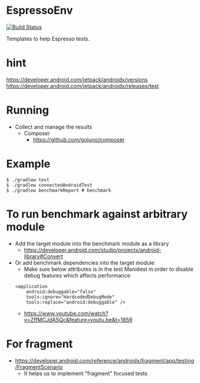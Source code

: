 # EspressoEnv

[![Build Status](https://dev.azure.com/kazucocoa/EspressoEnv/_apis/build/status/KazuCocoa.EspressoEnv?branchName=master)](https://dev.azure.com/kazucocoa/EspressoEnv/_build/latest?definitionId=5?branchName=master)

Templates to help Espresso tests.

# hint

https://developer.android.com/jetpack/androidx/versions
https://developer.android.com/jetpack/androidx/releases/test

# Running
- Collect and manage the results
    - Composer
        - https://github.com/gojuno/composer

# Example

```
$ ./gradlew test
$ ./gradlew connectedAndroidTest
$ ./gradlew benchmarkReport # benchmark
```

# To run benchmark against arbitrary module
- Add the target module into the benchmark module as a library
    - https://developer.android.com/studio/projects/android-library#Convert
- Or add benchmark dependencies into the target module
    - Make sure below attributes is in the test Manidest in order to disable debug features which affects performance
    ```
    <application
        android:debuggable="false"
        tools:ignore="HardcodedDebugMode"
        tools:replace="android:debuggable" />
    ```
    - https://www.youtube.com/watch?v=ZffMCJdA5Qc&feature=youtu.be&t=1859

# For fragment
- https://developer.android.com/reference/androidx/fragment/app/testing/FragmentScenario
    - It helps us to implement "fragment" focused tests

